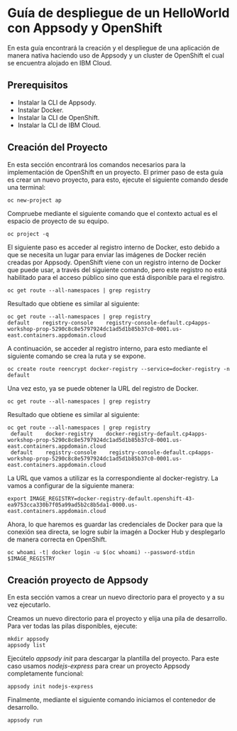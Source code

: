 # Guía de despliegue de un HelloWorld con Appsody y OpenShift

En esta guía encontrará la creación y el despliegue de una aplicación de manera nativa haciendo uso de Appsody y un cluster de OpenShift el cual se encuentra alojado en IBM Cloud.

## Prerequisitos

- Instalar la CLI de Appsody.
- Instalar Docker.
- Instalar la CLI de OpenShift.
- Instalar la CLI de IBM Cloud.

## Creación del Proyecto

En esta sección encontrará los comandos necesarios para la implementación de OpenShift en un proyecto. El primer paso de esta guía es crear un nuevo proyecto, para esto, ejecute el siguiente comando desde una terminal:

```
oc new-project ap
```
Compruebe mediante el siguiente comando que el contexto actual es el espacio de proyecto de su equipo.
```
oc project -q
```
El siguiente paso es acceder al registro interno de Docker, esto debido a que se necesita un lugar para enviar las imágenes de Docker recién creadas por Appsody. OpenShift viene con un registro interno de Docker que puede usar, a través del siguiente comando, pero este registro no está habilitado para el acceso público sino que está disponible para el registro.
```
oc get route --all-namespaces | grep registry
```
Resultado que obtiene es similar al siguiente:
```
oc get route --all-namespaces | grep registry
default    registry-console    registry-console-default.cp4apps-workshop-prop-5290c8c8e5797924dc1ad5d1b85b37c0-0001.us-east.containers.appdomain.cloud
```
A continuación, se acceder al registro interno, para esto mediante el siguiente comando se crea la ruta y se expone.
```
oc create route reencrypt docker-registry --service=docker-registry -n default
```
Una vez esto, ya se puede obtener la URL del registro de Docker.
```
oc get route --all-namespaces | grep registry
```

Resultado que obtiene es similar al siguiente:
```
oc get route --all-namespaces | grep registry
 default    docker-registry    docker-registry-default.cp4apps-workshop-prop-5290c8c8e5797924dc1ad5d1b85b37c0-0001.us-    east.containers.appdomain.cloud
 default    registry-console    registry-console-default.cp4apps-workshop-prop-5290c8c8e5797924dc1ad5d1b85b37c0-0001.us-    east.containers.appdomain.cloud
 ```
 La URL que vamos a utilizar es la correspondiente al docker-registry. La vamos a configurar de la siguiente manera:
 ```
 export IMAGE_REGISTRY=docker-registry-default.openshift-43-ea9753cca330b7f05a99ad5b2c8b5da1-0000.us-east.containers.appdomain.cloud
 ```
Ahora, lo que haremos es guardar las credenciales de Docker para que la conexión sea directa, se logre subir la imagén a Docker Hub y desplegarlo de manera correcta en OpenShift.
```
oc whoami -t| docker login -u $(oc whoami) --password-stdin $IMAGE_REGISTRY
```

## Creación proyecto de Appsody
En esta sección vamos a crear un nuevo directorio para el proyecto y a su vez ejecutarlo. 

Creamos un nuevo directorio para el proyecto y elija una pila de desarrollo. Para ver todas las pilas disponibles, ejecute:
```
mkdir appsody
appsody list
```
Ejecútelo *appsody init <stack>* para descargar la plantilla del proyecto. Para este caso usamos *nodejs-express* para crear un proyecto Appsody completamente funcional:
```
appsody init nodejs-express
```
Finalmente, mediante el siguiente comando iniciamos el contenedor de desarrollo.
```
appsody run
```
